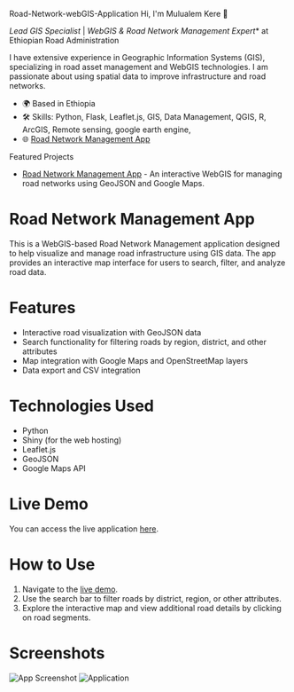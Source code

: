 Road-Network-webGIS-Application
Hi, I'm Mulualem Kere 👋

*Lead GIS Specialist* | *WebGIS & Road Network Management Expert** at Ethiopian Road Administration

I have extensive experience in Geographic Information Systems (GIS), specializing in road asset management and WebGIS technologies. I am passionate about using spatial data to improve infrastructure and road networks.

- 🌍 Based in Ethiopia
- 🛠 Skills: Python, Flask, Leaflet.js, GIS, Data Management, QGIS, R, ArcGIS, Remote sensing, google earth engine, 
- 🌐 [Road Network Management App](https://mulualem.shinyapps.io/era_gis/)

 Featured Projects
- [Road Network Management App](https://mulualem.shinyapps.io/era_gis/) - An interactive WebGIS for managing road networks using GeoJSON and Google Maps.


# Road Network Management App

This is a WebGIS-based Road Network Management application designed to help visualize and manage road infrastructure using GIS data. The app provides an interactive map interface for users to search, filter, and analyze road data.

# Features
- Interactive road visualization with GeoJSON data
- Search functionality for filtering roads by region, district, and other attributes
- Map integration with Google Maps and OpenStreetMap layers
- Data export and CSV integration

# Technologies Used
- Python
- Shiny (for the web hosting)
- Leaflet.js
- GeoJSON
- Google Maps API

# Live Demo
You can access the live application [here](https://mulualem.shinyapps.io/era_gis/).

# How to Use
1. Navigate to the [live demo](https://mulualem.shinyapps.io/era_gis/).
2. Use the search bar to filter roads by district, region, or other attributes.
3. Explore the interactive map and view additional road details by clicking on road segments.

# Screenshots
![App Screenshot](screenshot.png)
![Application](https://github.com/user-attachments/assets/fd1536d4-7f1b-4cc2-9da8-ad20530f2806)

